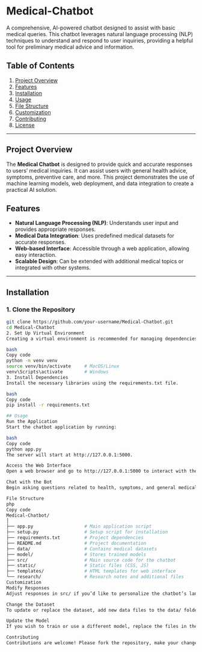 # Medical-Chatbot
A comprehensive, AI-powered chatbot designed to assist with basic medical queries. This chatbot leverages natural language processing (NLP) techniques to understand and respond to user inquiries, providing a helpful tool for preliminary medical advice and information.

## Table of Contents
1. [Project Overview](#project-overview)
2. [Features](#features)
3. [Installation](#installation)
4. [Usage](#usage)
5. [File Structure](#file-structure)
6. [Customization](#customization)
7. [Contributing](#contributing)
8. [License](#license)

---

## Project Overview
The **Medical Chatbot** is designed to provide quick and accurate responses to users’ medical inquiries. It can assist users with general health advice, symptoms, preventive care, and more. This project demonstrates the use of machine learning models, web deployment, and data integration to create a practical AI solution.

## Features
- **Natural Language Processing (NLP)**: Understands user input and provides appropriate responses.
- **Medical Data Integration**: Uses predefined medical datasets for accurate responses.
- **Web-based Interface**: Accessible through a web application, allowing easy interaction.
- **Scalable Design**: Can be extended with additional medical topics or integrated with other systems.

---

## Installation

### 1. Clone the Repository
```bash
git clone https://github.com/your-username/Medical-Chatbot.git
cd Medical-Chatbot
2. Set Up Virtual Environment
Creating a virtual environment is recommended for managing dependencies.

bash
Copy code
python -m venv venv
source venv/bin/activate     # MacOS/Linux
venv\Scripts\activate        # Windows
3. Install Dependencies
Install the necessary libraries using the requirements.txt file.

bash
Copy code
pip install -r requirements.txt

## Usage
Run the Application
Start the chatbot application by running:

bash
Copy code
python app.py
The server will start at http://127.0.0.1:5000.

Access the Web Interface
Open a web browser and go to http://127.0.0.1:5000 to interact with the chatbot.

Chat with the Bot
Begin asking questions related to health, symptoms, and general medical advice.

File Structure
php
Copy code
Medical-Chatbot/
│
├── app.py                   # Main application script
├── setup.py                 # Setup script for installation
├── requirements.txt         # Project dependencies
├── README.md                # Project documentation
├── data/                    # Contains medical datasets
├── model/                   # Stores trained models
├── src/                     # Main source code for the chatbot
├── static/                  # Static files (CSS, JS)
├── templates/               # HTML templates for web interface
└── research/                # Research notes and additional files
Customization
Modify Responses
Adjust responses in src/ if you’d like to personalize the chatbot’s language or include more specific information.

Change the Dataset
To update or replace the dataset, add new data files to the data/ folder and ensure app.py or relevant scripts are updated to load the correct data.

Update the Model
If you wish to train or use a different model, replace the files in the model/ folder and adjust any code in src/ that loads the model.

Contributing
Contributions are welcome! Please fork the repository, make your changes, and submit a pull request. Ensure that any new features are documented in the README.



